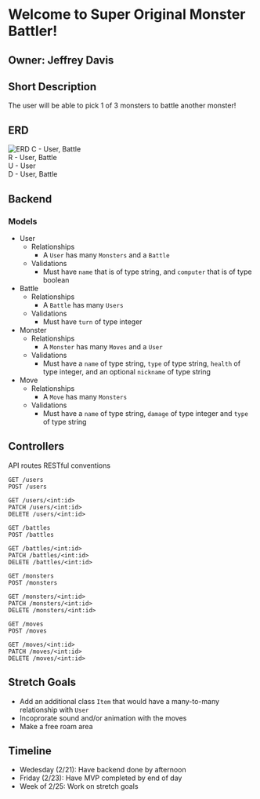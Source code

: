 # **Welcome to Super Original Monster Battler!**
## Owner: Jeffrey Davis
## **Short Description**
The user will be able to pick 1 of 3 monsters to battle another monster!
## **ERD**
![ERD](https://i.imgur.com/ObE6o0g.png)
C - User, Battle\
R - User, Battle\
U - User\
D - User, Battle
## **Backend**
### Models
- User
    - Relationships
        - A `User` has many `Monsters` and a `Battle`
    - Validations
        - Must have `name` that is of type string, and `computer` that is of type boolean
- Battle
    - Relationships
        - A `Battle` has many `Users`
    - Validations
        - Must have `turn` of type integer
- Monster
    - Relationships
        - A `Monster` has many `Moves` and a `User`
    - Validations
        - Must have a `name` of type string, `type` of type string, `health` of type integer, and an optional `nickname` of type string
- Move
    - Relationships
        - A `Move` has many `Monsters`
    - Validations
        - Must have a `name` of type string, `damage` of type integer and `type` of type string

## **Controllers**
API routes
RESTful conventions

```
GET /users
POST /users
```

```
GET /users/<int:id>
PATCH /users/<int:id>
DELETE /users/<int:id>
```

```
GET /battles
POST /battles
```

```
GET /battles/<int:id>
PATCH /battles/<int:id>
DELETE /battles/<int:id>
```

```
GET /monsters
POST /monsters
```

```
GET /monsters/<int:id>
PATCH /monsters/<int:id>
DELETE /monsters/<int:id>
```

```
GET /moves
POST /moves
```

```
GET /moves/<int:id>
PATCH /moves/<int:id>
DELETE /moves/<int:id>
```

## **Stretch Goals**
- Add an additional class `Item` that would have a many-to-many relationship with `User`
- Incoprorate sound and/or animation with the moves
- Make a free roam area

## **Timeline**
- Wedesday (2/21): Have backend done by afternoon
- Friday (2/23): Have MVP completed by end of day
- Week of 2/25: Work on stretch goals